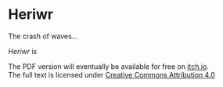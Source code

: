 # Heriwr

The crash of waves...

<i>Heriwr</i> is 

The PDF version will eventually be available for free on [itch.io](https://gwyllgi.itch.io).  
The full text is licensed under [Creative Commons Attribution 4.0](https://creativecommons.org/licenses/by/4.0/)  
